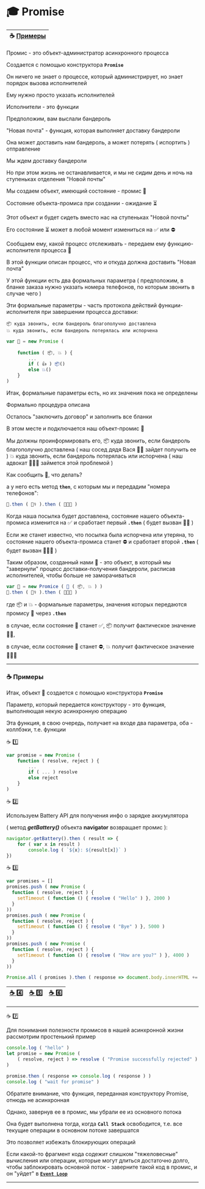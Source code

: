 # :mortar_board: Promise

| :coffee: [Примеры](#samples) |
|-|

Промис - это объект-администратор асинхронного процесса

Создается с помощью конструктора **`Promise`**

Он ничего не знает о процессе, который администрирует, но знает порядок вызова исполнителей

Ему нужно просто указать исполнителей

Исполнители - это функции

Предположим, вам выслали бандероль

"Новая почта" - функция, которая выполняет доставку бандероли

Она может доставить нам бандероль, а может потерять ( испортить ) отправление

Мы ждем доставку бандероли

Но при этом жизнь не останавливается, и мы не сидим день и ночь на ступеньках отделения "Новой почты"

Мы создаем объект, имеющий состояние - промис 🤖

Состояние объекта-промиса при создании - ожидание :hourglass_flowing_sand:

Этот объект и будет сидеть вместо нас на ступеньках "Новой почты"

Его состояние :hourglass_flowing_sand: может в любой момент измениться на ✅ или ⛔

Сообщаем ему, какой процесс отслеживать - передаем ему функцию-исполнителя процесса 📮

В этой функции описан процесс, что и откуда должна доставить "Новая почта"

У этой функции есть два формальных параметра ( предположим, в бланке заказа нужно указать номера телефонов, по которым звонить в случае чего )

Эти формальные параметры - часть протокола действий функции-исполнителя при завершении процесса доставки:

    📦 куда звонить, если бандероль благополучно доставлена
    💥 куда звонить, если бандероль потерялась или испорчена

```javascript
var 🤖 = new Promise (
 
    function ( 📦, 💥 ) {
        ...
        if ( 👍 ) 📦()
        else 💥()
    }
)
```
Итак, формальные параметры есть, но их значения пока не определены

Формально процедура описана

Осталось "заключить договор" и заполнить все бланки

В этом месте и подключается наш объект-промис 🤖

Мы должны проинформировать его, 
    📦 куда звонить, если бандероль благополучно доставлена
    ( наш сосед дядя Вася 👨‍⚕️ зайдет получить ее )
    💥 куда звонить, если бандероль потерялась или испорчена
    ( наш адвокат 👨🏻‍🎓 займется этой проблемой )

Как сообщить 🤖, что делать?

а у него есть метод **`then`**, с которым мы и передадим "номера телефонов":
```javascript
🤖.then ( 👨‍⚕️ ).then ( 👨🏻‍🎓 )
```
Когда наша посылка будет доставлена, состояние нашего объекта-промиса изменится на ✅ и сработает первый **`.then`** ( будет вызван 👨‍⚕️ )

Если же станет известно, что посылка была испорчена или утеряна, то состояние нашего объекта-промиса станет ⛔ и сработает второй **`.then`** ( будет вызван 👨🏻‍🎓 )

Таким образом, созданный нами 🤖 - это объект, в который мы "завернули" процесс доставки-получения бандероли, расписав исполнителей, чтобы больше не заморачиваться
```javascript
var 🤖 = new Promice ( 📮 ( 📦, 💥 ) )
🤖.then ( 👨‍⚕️ ).then ( 👨🏻‍🎓 )
```
где  📦  и  💥 - формальные параметры, значения которых передаются промису 🤖 через  **`.then`**

в случае, если состояние 🤖 станет  ✅, 📦 получит фактическое значение 👨‍⚕️,

в случае, если состояние 🤖 станет  ⛔, 💥 получит фактическое значение 👨🏻‍🎓

***

<a name="samples"></a>
### :coffee: Примеры

Итак, объект 🤖 создается с помощью конструктора **`Promise`**

Параметр, который передается конструктору - это функция, выполняющая некую асинхронную операцию

Эта функция, в свою очередь, получает на входе два параметра, оба - коллбэки, т.е. функции

:coffee: :one:
```javascript
var promise = new Promise ( 
    function ( resolve, reject ) { 
        ...
        if ( ... ) resolve 
        else reject 
    } 
)
```
:coffee: :two:

Используем Battery API  для получения инфо о зарядке аккумулятора

( метод  **_getBattery()_**  объекта  **navigator** возвращает промис ):
```javascript
navigator.getBattery().then ( result => {
    for ( var x in result ) 
        console.log ( `${x}: ${result[x]}` )
})
```

:coffee: :three:

```javascript
var promises = []
promises.push ( new Promise (
  function ( resolve, reject ) {
    setTimeout ( function () { resolve ( "Hello" ) }, 2000 )
  }
))
promises.push ( new Promise (
  function ( resolve, reject ) {
    setTimeout ( function () { resolve ( "Bye" ) }, 5000 )
  }
))
promises.push ( new Promise (
  function ( resolve, reject ) {
    setTimeout ( function () { resolve ( "How are you?" ) }, 4000 )
  }
))

Promise.all ( promises ).then ( response => document.body.innerHTML += response + "<br/>" )
```
| [:coffee: :four:](https://plnkr.co/edit/WpZrRvD1ScHbCN3eUfC8?p=preview) | [:coffee: :five:](https://plnkr.co/edit/BpFFu73mwsXDmZSdVOTn?p=preview) | [:coffee: :six:](https://repl.it/@garevna/promise-sample-1) |
|-|-|-|

***

:coffee: :seven:

Для понимания полезности промисов в нашей асинхронной жизни рассмотрим простенький пример

```javascript
console.log ( "hello" )
let promise = new Promise (
    ( resolve, reject ) => resolve ( "Promise successfully rejected" )
)

promise.then ( response => console.log ( response ) )
console.log ( "wait for promise" )
```

Обратите внимание, что функция, переданная конструктору Promise, отнюдь не асинхронная

Однако, завернув ее в промис, мы убрали ее из основного потока

Она будет выполнена тогда, когда **`Call Stack`** освободится, т.е. все текущие операции в основном потоке завершатся

Это позволяет избежать блокирующих операций

Если какой-то фрагмент кода содежит слишком "тяжеловесные" вычисления или операции, которые могут длиться достаточно долго, чтобы заблокировать основной поток - заверните такой код в промис, и он "уйдет" в [**`Event Loop`**](event-loop)

***

